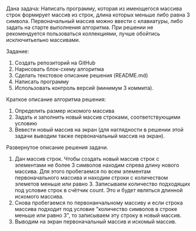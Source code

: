 Дана задача: Написать программу, которая из имеющегося массива строк формирует массив из строк, длина которых меньше либо равна 3 символа. Первоначальный массив можно ввести с клавиатуры, либо задать на старте выполнения алгоритма. При решении не рекомендуется пользоваться коллекциями, лучше обойтись исключитьельно массивами.

Задание: 
1. Создать репозиторий на GitHub
2. Нарисовать блок-схему алгоритма
3. Сделать текстовое описание решения (README.md)
4. Написать программу
5. Использовать контроль версий (минимум 3 коммита).

Краткое описание алгоритма решения:
1. Определить размер искомого массива
2. Задать и заполнить новый массив строками, соответствующими условию
3. Вевести новый  массив на экран (для наглядности в решении этой задачи выводим также первоначальный массив на экран).

Развернутое описание решения задачи.
1. Дан массив строк. Чтобы создать новый массив строк с элементами не более 3 символов находим спрева длину нового массива. Для этого пробегаемся по всем элементам первоначального массива и находим строки с количеством элеметов меньше или равно 3. Записываем количество подходящих под условие строк в счётчик count. Это и будет являться длинной искомого массива.
2. Снова пробегаемся по первонанчальному массиву и если строка массива подходит под условие "количество символов в строке меньше или равно 3", то записываем эту строку в новый массив.
3. Выводим на экран первоначальный массив и искомый массив.